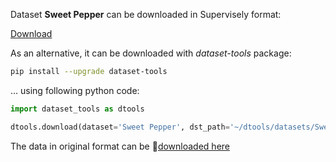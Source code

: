 Dataset **Sweet Pepper** can be downloaded in Supervisely format:

 [Download](https://assets.supervise.ly/supervisely-supervisely-assets-public/teams_storage/1/N/pI/EqrSGHLjMYawkM7xHV7WBVeSm8oCXdJ4ZhIlmDtEhBMrMkOFAQ42kcsMqESt4Tg7RW8m4QYf5r7iJN5XdtiIWy3iY9yVPyFvDi78wVv1CjFpHVYGjkKZeanSTEGy.tar)

As an alternative, it can be downloaded with *dataset-tools* package:
``` bash
pip install --upgrade dataset-tools
```

... using following python code:
``` python
import dataset_tools as dtools

dtools.download(dataset='Sweet Pepper', dst_path='~/dtools/datasets/Sweet Pepper.tar')
```
The data in original format can be 🔗[downloaded here](https://www.kaggle.com/datasets/lemontyc/sweet-pepper/download?datasetVersionNumber=1)